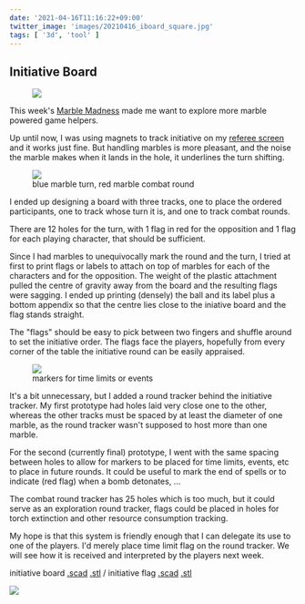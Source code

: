 ```yaml
---
date: '2021-04-16T11:16:22+09:00'
twitter_image: 'images/20210416_iboard_square.jpg'
tags: [ '3d', 'tool' ]
---
```


## Initiative Board

<figure class="banner">
<a href="images/20210416_iboard.jpg"><img src="images/20210416_iboard.jpg" loading="lazy" /></a>
<figcaption>
</figcaption>
</figure>

This week's [Marble Madness](20210412.html?t=Marble_Madness&f=iniboard) made me want to explore more marble powered game helpers.

Up until now, I was using magnets to track initiative on my [referee screen](20210215.html?t=Ref_Screen&f=iniboard) and it works just fine. But handling marbles is more pleasant, and the noise the marble makes when it lands in the hole, it underlines the turn shifting.

<figure class="right larger">
<a href="images/20210416_iboard_top.jpg"><img src="images/20210416_iboard_top.jpg" loading="lazy" /></a>
<figcaption>
blue marble turn, red marble combat round
</figcaption>
</figure>

I ended up designing a board with three tracks, one to place the ordered participants, one to track whose turn it is, and one to track combat rounds.

There are 12 holes for the turn, with 1 flag in red for the opposition and 1 flag for each playing character, that should be sufficient.

Since I had marbles to unequivocally mark the round and the turn, I tried at first to print flags or labels to attach on top of marbles for each of the characters and for the opposition. The weight of the plastic attachment pulled the centre of gravity away from the board and the resulting flags were sagging. I ended up printing (densely) the ball and its label plus a bottom appendix so that the centre lies close to the iniative board and the flag stands straight.

The "flags" should be easy to pick between two fingers and shuffle around to set the initiative order. The flags face the players, hopefully from every corner of the table the initiative round can be easily appraised.

<figure class="right larger">
<a href="images/20210416_iboard_rounds.jpg"><img src="images/20210416_iboard_rounds.jpg" loading="lazy" /></a>
<figcaption>
markers for time limits or events
</figcaption>
</figure>

It's a bit unnecessary, but I added a round tracker behind the initiative tracker. My first prototype had holes laid very close one to the other, whereas the other tracks must be spaced by at least the diameter of one marble, as the round tracker wasn't supposed to host more than one marble.

For the second (currently final) prototype, I went with the same spacing between holes to allow for markers to be placed for time limits, events, etc to place in future rounds. It could be useful to mark the end of spells or to indicate (red flag) when a bomb detonates, ...

The combat round tracker has 25 holes which is too much, but it could serve as an exploration round tracker, flags could be placed in holes for torch extinction and other resource consumption tracking.

My hope is that this system is friendly enough that I can delegate its use to one of the players. I'd merely place time limit flag on the round tracker. We will see how it is received and interpreted by the players next week.

initiative board [.scad](https://github.com/jmettraux/rpg.scad/blob/e4afd65aab01a60a3db4ffc2ebc48f007e4394a5/abacus/initiative.scad) [.stl](https://github.com/jmettraux/rpg.scad/blob/e4afd65aab01a60a3db4ffc2ebc48f007e4394a5/_stl/initiative.stl) / initiative flag [.scad](https://github.com/jmettraux/rpg.scad/blob/e4afd65aab01a60a3db4ffc2ebc48f007e4394a5/abacus/iniflag.scad) [.stl](https://github.com/jmettraux/rpg.scad/blob/e4afd65aab01a60a3db4ffc2ebc48f007e4394a5/_stl/iniflag.stl)

<img class="pix" src="/images/pix.png?t=initiative_board" loading="lazy" />

